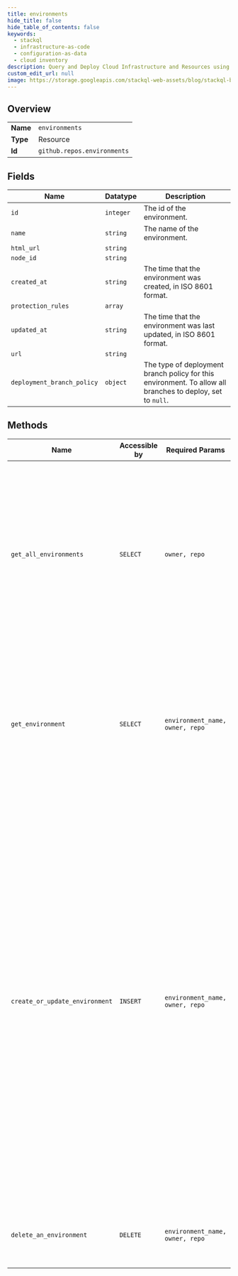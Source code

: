 ```yaml
---
title: environments
hide_title: false
hide_table_of_contents: false
keywords:
  - stackql
  - infrastructure-as-code
  - configuration-as-data
  - cloud inventory
description: Query and Deploy Cloud Infrastructure and Resources using SQL
custom_edit_url: null
image: https://storage.googleapis.com/stackql-web-assets/blog/stackql-blog-post-featured-image.png
---
```

  
    

## Overview
<table><tbody>
<tr><td><b>Name</b></td><td><code>environments</code></td></tr>
<tr><td><b>Type</b></td><td>Resource</td></tr>
<tr><td><b>Id</b></td><td><code>github.repos.environments</code></td></tr>
</tbody></table>

## Fields
| Name | Datatype | Description |
| ---- | -------- | ----------- |
| `id` | `integer` | The id of the environment. |
| `name` | `string` | The name of the environment. |
| `html_url` | `string` |  |
| `node_id` | `string` |  |
| `created_at` | `string` | The time that the environment was created, in ISO 8601 format. |
| `protection_rules` | `array` |  |
| `updated_at` | `string` | The time that the environment was last updated, in ISO 8601 format. |
| `url` | `string` |  |
| `deployment_branch_policy` | `object` | The type of deployment branch policy for this environment. To allow all branches to deploy, set to `null`. |
## Methods
| Name | Accessible by | Required Params | Description |
| ---- | ------------- | --------------- | ----------- |
| `get_all_environments` | `SELECT` | `owner, repo` | Get all environments for a repository.<br /><br />Anyone with read access to the repository can use this endpoint. If the repository is private, you must use an access token with the `repo` scope. GitHub Apps must have the `actions:read` permission to use this endpoint. |
| `get_environment` | `SELECT` | `environment_name, owner, repo` | Anyone with read access to the repository can use this endpoint. If the repository is private, you must use an access token with the `repo` scope. GitHub Apps must have the `actions:read` permission to use this endpoint. |
| `create_or_update_environment` | `INSERT` | `environment_name, owner, repo` | Create or update an environment with protection rules, such as required reviewers. For more information about environment protection rules, see "[Environments](/actions/reference/environments#environment-protection-rules)."<br /><br />**Note:** Although you can use this operation to specify that only branches that match specified name patterns can deploy to this environment, you must use the UI to set the name patterns. For more information, see "[Environments](/actions/reference/environments#deployment-branches)."<br /><br />**Note:** To create or update secrets for an environment, see "[Secrets](/rest/reference/actions#secrets)."<br /><br />You must authenticate using an access token with the repo scope to use this endpoint. |
| `delete_an_environment` | `DELETE` | `environment_name, owner, repo` | You must authenticate using an access token with the repo scope to use this endpoint. |
